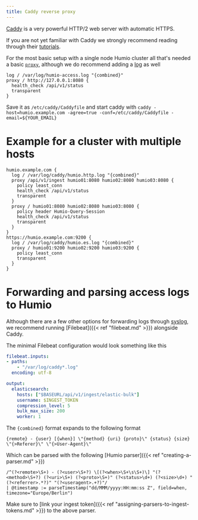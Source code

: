```yaml
---
title: Caddy reverse proxy
---
```


[Caddy](https://caddyserver.com) is a very powerful HTTP/2 web server with automatic HTTPS.

If you are not yet familiar with Caddy we strongly recommend reading through their [tutorials](https://caddyserver.com/tutorial).

For the most basic setup with a single node Humio cluster all that's needed a basic [`proxy`](https://caddyserver.com/docs/proxy), although we do recommend adding a [log](https://caddyserver.com/docs/log) as well

```
log / /var/log/humio-access.log "{combined}"
proxy / http://127.0.0.1:8080 {
  health_check /api/v1/status
  transparent
}
```

Save it as `/etc/caddy/Caddyfile` and start caddy with `caddy -host=humio.example.com -agree=true -conf=/etc/caddy/Caddyfile -email=${YOUR_EMAIL}`

# Example for a cluster with multiple hosts

```
humio.example.com {
  log / /var/log/caddy/humio.http.log "{combined}"
  proxy /api/v1/ingest humio01:8080 humio02:8080 humio03:8080 {
    policy least_conn
    health_check /api/v1/status
    transparent
  }
  proxy / humio01:8080 humio02:8080 humio03:8080 {
    policy header Humio-Query-Session
    health_check /api/v1/status
    transparent
  }
}
https://humio.example.com:9200 {
  log / /var/log/caddy/humio.es.log "{combined}"
  proxy / humio01:9200 humio02:9200 humio03:9200 {
    policy least_conn
    transparent
  }
}
```

# Forwarding and parsing access logs to Humio

Although there are a few other options for forwarding logs through [syslog](https://caddyserver.com/docs/log#destination), we recommend running [Filebeat]({{< ref "filebeat.md" >}}) alongside Caddy. 

The minimal Filebeat configuration would look something like this

```yaml
filebeat.inputs:
- paths:
    - "/var/log/caddy*.log"
  encoding: utf-8

output:
  elasticsearch:
    hosts: ["$BASEURL/api/v1/ingest/elastic-bulk"]
    username: $INGEST_TOKEN
    compression_level: 5
    bulk_max_size: 200
    worker: 1
```

The `{combined}` format expands to the following format

```
{remote} - {user} [{when}] \"{method} {uri} {proto}\" {status} {size} \"{>Referer}\" \"{>User-Agent}\"
```

Which can be parsed with the following [Humio parser]({{< ref "creating-a-parser.md" >}})

```
/^(?<remote>\S+) - (?<user>\S+?) \[(?<when>\S+\s\S+)\] "(?<method>\S+?) (?<uri>\S+) (?<proto>\S+)" (?<status>\d+) (?<size>\d+) "(?<referrer>.*?)" "(?<useragent>.+?)"/
| @timestamp := parseTimestamp("dd/MMM/yyyy:HH:mm:ss Z", field=when, timezone="Europe/Berlin")
```

Make sure to [link your ingest token]({{< ref "assigning-parsers-to-ingest-tokens.md" >}}) to the above parser.